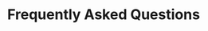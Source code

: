 ---
title: Frequently Asked Questions
layout: faq
header-paragraph: How can we help you?
faqs:
  - question: What services does DyerDev provide?
    answer: Website design and development. This could include creating custom websites from scratch, redesigning existing websites, and building websites using pre-designed templates. E-commerce development. This could include building online stores, integrating payment systems, and setting up shipping and fulfillment options. Search engine optimization (SEO). This could include optimizing websites for search engines, such as Google, in order to improve their ranking and visibility in search results. Website maintenance and support. This could include ongoing support and maintenance services to help customers keep their websites up to date and running smoothly. Website hosting - This could include hosting websites on servers and providing support and maintenance for those servers. Digital marketing - This could include services such as social media marketing, email marketing, pay-per-click advertising, and more. Website analytics and reporting - This could include tracking website traffic and providing reports on website performance and user behavior. Mobile app development - This could include building custom mobile apps for iOS and Android. Website accessibility - This could include making websites accessible to users with disabilities, such as those who are blind or have mobility impairments.
  - question: What much does a website from DyerDev cost?
    answer: At DyerDev, we offer three tiers of website development services to meet the needs and budget of our customers. Our basic tier is perfect for businesses or individuals who just need a simple, one-page website. For just $500, we'll build a custom website with all the essential features you need to get started online. If you need a more robust website with more features and functionality, our professional tier might be the best fit for you. For $1000, we'll build a custom website with a custom domain and up to five pages, giving you the space you need to showcase your products or services. For businesses or organizations that need a comprehensive online presence, our premium tier is the top choice. For $2000, we'll build a custom website with unlimited pages and a content management system, giving you the ability to easily update and manage your website yourself. With our premium tier, you'll have everything you need to create a powerful, professional online presence.
  - question: Can DyerDev help me with search engine optimization?
    answer: At DyerDev, we understand the importance of search engine optimization (SEO) for businesses of all sizes. That's why we offer a range of SEO services to help our customers improve their search engine rankings and drive more traffic to their websites. Our team of experienced SEO specialists will work with you to understand your business and target audience, and develop a customized strategy to help you achieve your goals. We'll help you optimize your website's content and structure, conduct keyword research to identify the best opportunities for your business, and track and analyze your results to continuously improve your performance. Whether you're just starting out online or looking to improve your existing website's visibility, our team can help you get the results you want. With our expertise and proven track record, we can help your business achieve higher search engine rankings, drive more qualified traffic to your website, and ultimately, drive more business and revenue.
  - question: Does DyerDev offer ongoing website maintenance and support?
    answer: At DyerDev, we understand that building a website is just the first step in creating a successful online presence. That's why we offer ongoing website maintenance and support to help our customers keep their websites up to date and running smoothly. Our team of experienced web developers and support staff is here to help you with any issues or questions you might have. We'll help you troubleshoot problems, update content and design elements, and keep your website running smoothly. Our maintenance and support packages are customizable to meet the needs of your business. Whether you need help with regular updates and backups, or more comprehensive support for your website and online systems, we have a solution that's right for you. With our ongoing website maintenance and support, you can focus on running your business and let us handle the technical details. Let us help you keep your website running smoothly and hassle-free.
  - question: Does DyerDev have experience working with my industry or business type?
    answer: At DyerDev, we have a team of experienced web developers and designers who have worked with businesses of all types and industries. Whether you're a small business owner, a non-profit organization, a startup, or a large corporation, we have the skills and expertise to help you succeed online. Our team takes the time to understand your business and your specific needs, and we work closely with you to develop a customized solution that meets your goals. We have experience building websites for a wide range of industries, including retail, healthcare, finance, education, and more. No matter what your business does, we can help you create a professional, effective website that showcases your products or services and helps you reach your target audience. With our expertise and experience, we can help you create a website that's tailored to your specific industry or business type. Let us help you create a powerful online presence that helps you achieve your goals.
  - question: Can DyerDev help me with e-commerce or online payment integration?
    answer: At DyerDev, we have a team of experienced web developers and designers who can help you with e-commerce or online payment integration for your website. Whether you're looking to build a fully-featured online store, add shopping cart functionality to an existing website, or create a custom e-commerce solution, we have the skills and expertise to help you succeed. Our team can work with you to identify your specific needs and goals, and develop a customized solution that meets your requirements. We have experience integrating a variety of e-commerce platforms and payment gateways, including Shopify, WooCommerce, Snipcart, Stripe, and more. Whether you're just starting out with e-commerce or you have an established online store, we can help you take your business to the next level. With our e-commerce and online payment integration services, you can create a professional, effective website that helps you reach your target audience and achieve your goals. Let us help you build a powerful online presence that drives sales and growth for your business.
  - question: How long does it take DyerDev to build a website?
    answer: The amount of time it takes for DyerDev to build a website depends on a variety of factors, including the complexity of the website, the amount of content and functionality required, and the availability of resources. In general, the process of building a website involves several steps, including planning and design, content creation, development, and testing. Each of these steps takes time, and the overall timeline for building a website can vary widely depending on the specific needs of the project. For a basic website with a few pages of content and minimal functionality, it may take just a few weeks to complete the project. For a more complex website with extensive content, multiple features, and custom functionality, it may take several months or more to complete the project. At DyerDev, we take the time to understand your specific needs and goals, and work closely with you to develop a timeline that meets your requirements. We provide regular updates and progress reports throughout the development process to keep you informed and ensure that your project stays on track.
  - question: Can DyerDev help me with marketing and advertising my website?
    answer: "At DyerDev, we understand that building a website is just the first step in creating a successful online presence. Once your website is live, it's important to get it in front of the right audience and drive traffic to your site. That's where marketing and advertising come in. To help you get the most out of your website, we offer a range of marketing and advertising services that can help you reach your target audience and promote your business. Some of the ways we can help you market and advertise your website include: Search engine optimization (SEO): We can optimize your website to improve its ranking in search engine results pages, making it more visible to potential customers. Social media marketing: We can create and manage social media campaigns to promote your website and engage with potential customers on platforms like Facebook, Twitter, and Instagram. Email marketing: We can develop and execute email marketing campaigns to promote your website and drive traffic to your site. Paid advertising: We can help you create and manage paid advertising campaigns on platforms like Google AdWords, Facebook Ads, and more. Overall, our marketing and advertising services are designed to help you reach your target audience and promote your business online. Whether you're looking to drive traffic to your site, generate leads, or increase sales, we can help you achieve your goals."


---